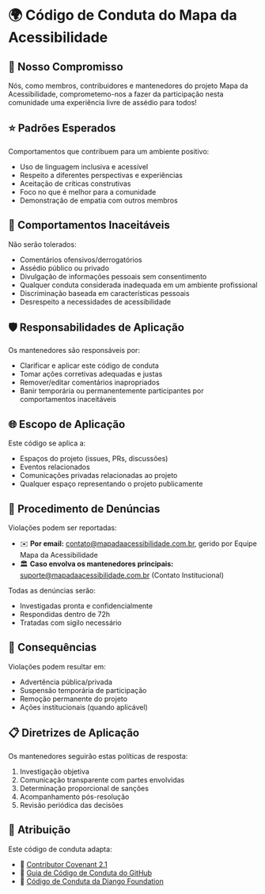 # 🌍 Código de Conduta do Mapa da Acessibilidade

## 🤝 Nosso Compromisso

Nós, como membros, contribuidores e mantenedores do projeto Mapa da Acessibilidade, comprometemo-nos a fazer da participação nesta comunidade uma experiência livre de assédio para todos!

## ⭐ Padrões Esperados

Comportamentos que contribuem para um ambiente positivo:

- Uso de linguagem inclusiva e acessível  
- Respeito a diferentes perspectivas e experiências  
- Aceitação de críticas construtivas  
- Foco no que é melhor para a comunidade  
- Demonstração de empatia com outros membros  

## 🚫 Comportamentos Inaceitáveis

Não serão tolerados:

- Comentários ofensivos/derrogatórios  
- Assédio público ou privado  
- Divulgação de informações pessoais sem consentimento  
- Qualquer conduta considerada inadequada em um ambiente profissional  
- Discriminação baseada em características pessoais  
- Desrespeito a necessidades de acessibilidade  

## 🛡️ Responsabilidades de Aplicação

Os mantenedores são responsáveis por:

- Clarificar e aplicar este código de conduta  
- Tomar ações corretivas adequadas e justas  
- Remover/editar comentários inapropriados  
- Banir temporária ou permanentemente participantes por comportamentos inaceitáveis  

## 🌐 Escopo de Aplicação

Este código se aplica a:

- Espaços do projeto (issues, PRs, discussões)  
- Eventos relacionados  
- Comunicações privadas relacionadas ao projeto  
- Qualquer espaço representando o projeto publicamente  

## 📢 Procedimento de Denúncias

Violações podem ser reportadas:

- ✉️ **Por email:** contato@mapadaacessibilidade.com.br, gerido por Equipe Mapa da Acessibilidade  
- 🏛️ **Caso envolva os mantenedores principais:** suporte@mapadaacessibilidade.com.br (Contato Institucional)  

Todas as denúncias serão:

- Investigadas pronta e confidencialmente  
- Respondidas dentro de 72h  
- Tratadas com sigilo necessário  

## 🛑 Consequências

Violações podem resultar em:

- Advertência pública/privada  
- Suspensão temporária de participação  
- Remoção permanente do projeto  
- Ações institucionais (quando aplicável)  

## 📋 Diretrizes de Aplicação

Os mantenedores seguirão estas políticas de resposta:

1. Investigação objetiva  
2. Comunicação transparente com partes envolvidas  
3. Determinação proporcional de sanções  
4. Acompanhamento pós-resolução  
5. Revisão periódica das decisões  

## 📖 Atribuição

Este código de conduta adapta:
- 📜 [Contributor Covenant 2.1](https://www.contributor-covenant.org/version/2/1/code_of_conduct/)  
- 🐙 [Guia de Código de Conduta do GitHub](https://opensource.guide/pt/code-of-conduct/)  
- 🎸 [Código de Conduta da Django Foundation](https://www.djangoproject.com/conduct/)  
